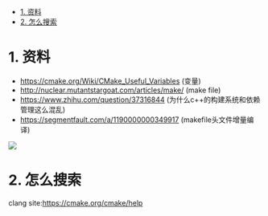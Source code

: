
<!-- TOC -->

- [1. 资料](#1-资料)
- [2. 怎么搜索](#2-怎么搜索)

<!-- /TOC -->

<a id="markdown-1-资料" name="1-资料"></a>
# 1. 资料

* https://cmake.org/Wiki/CMake_Useful_Variables (变量)
* http://nuclear.mutantstargoat.com/articles/make/ (make file)
* https://www.zhihu.com/question/37316844 (为什么c++的构建系统和依赖管理这么混乱)
* https://segmentfault.com/a/1190000000349917 (makefile头文件增量编译)


![](https://devmanual.gentoo.org/general-concepts/autotools/diagram.png)



<a id="markdown-2-怎么搜索" name="2-怎么搜索"></a>
# 2. 怎么搜索

clang site:https://cmake.org/cmake/help


